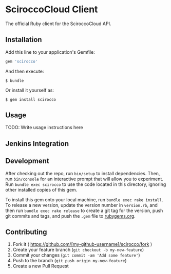 # SciroccoCloud Client

The official Ruby client for the SciroccoCloud API.

## Installation

Add this line to your application's Gemfile:

```ruby
gem 'scirocco'
```

And then execute:

    $ bundle

Or install it yourself as:

    $ gem install scirocco

## Usage

TODO: Write usage instructions here

## Jenkins Integration

## Development

After checking out the repo, run `bin/setup` to install dependencies. Then, run `bin/console` for an interactive prompt that will allow you to experiment. Run `bundle exec scirocco` to use the code located in this directory, ignoring other installed copies of this gem.

To install this gem onto your local machine, run `bundle exec rake install`. To release a new version, update the version number in `version.rb`, and then run `bundle exec rake release` to create a git tag for the version, push git commits and tags, and push the `.gem` file to [rubygems.org](https://rubygems.org).

## Contributing

1. Fork it ( https://github.com/[my-github-username]/scirocco/fork )
2. Create your feature branch (`git checkout -b my-new-feature`)
3. Commit your changes (`git commit -am 'Add some feature'`)
4. Push to the branch (`git push origin my-new-feature`)
5. Create a new Pull Request
